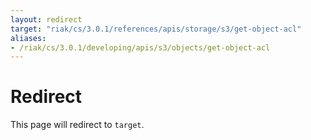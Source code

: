```yaml
---
layout: redirect
target: "riak/cs/3.0.1/references/apis/storage/s3/get-object-acl"
aliases:
- /riak/cs/3.0.1/developing/apis/s3/objects/get-object-acl
---
```


# Redirect

This page will redirect to `target`.
